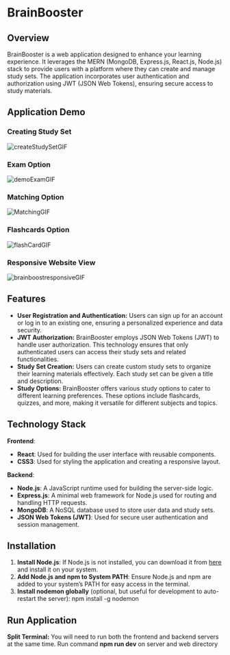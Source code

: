 # BrainBooster

## Overview
BrainBooster is a web application designed to enhance your learning experience. It leverages the MERN (MongoDB, Express.js, React.js, Node.js) stack to provide users with a platform where they can create and manage study sets. The application incorporates user authentication and authorization using JWT (JSON Web Tokens), ensuring secure access to study materials.
## Application Demo
### Creating Study Set
![createStudySetGIF](https://github.com/user-attachments/assets/72374605-0199-401a-becc-96b5677134ed)
### Exam Option
![demoExamGIF](https://github.com/user-attachments/assets/93108da2-ab21-416b-8f44-d7725e187425) 
### Matching Option
![MatchingGIF](https://github.com/user-attachments/assets/1f2b27d2-86fa-44a9-bb6b-52dd17b78ebc)
### Flashcards Option
![flashCardGIF](https://github.com/user-attachments/assets/3b505bfe-1ad3-4bf9-9098-19cddac72009)
### Responsive Website View
![brainboostresponsiveGIF](https://github.com/user-attachments/assets/0001c1e1-2ab6-4e1f-bb4e-1ae93fd1b1d4) 

## Features
- **User Registration and Authentication:** Users can sign up for an account or log in to an existing one, ensuring a personalized experience and data security.
- **JWT Authorization:** BrainBooster employs JSON Web Tokens (JWT) to handle user authorization. This technology ensures that only authenticated users can access their study sets and related functionalities.
- **Study Set Creation:** Users can create custom study sets to organize their learning materials effectively. Each study set can be given a title and description.
- **Study Options:** BrainBooster offers various study options to cater to different learning preferences. These options include flashcards, quizzes, and more, making it versatile for different subjects and topics.

## Technology Stack
**Frontend**:
  - **React**: Used for building the user interface with reusable components.
  - **CSS3**: Used for styling the application and creating a responsive layout.
    
**Backend**:
  - **Node.js**: A JavaScript runtime used for building the server-side logic.
  - **Express.js**: A minimal web framework for Node.js used for routing and handling HTTP requests.
  - **MongoDB**: A NoSQL database used to store user data and study sets.
  - **JSON Web Tokens (JWT)**: Used for secure user authentication and session management.

## Installation
1. **Install Node.js**: If Node.js is not installed, you can download it from [here](https://nodejs.org/en) and install it on your system.
2. **Add Node.js and npm to System PATH**: Ensure Node.js and npm are added to your system’s PATH for easy access in the terminal.
3. **Install nodemon globally** (optional, but useful for development to auto-restart the server):
   npm install -g nodemon


## Run Application
**Split Terminal:** You will need to run both the frontend and backend servers at the same time.
Run command **npm run dev** on server and web directory


